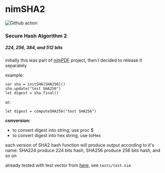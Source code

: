 # nimSHA2

![Github action](https://github.com/jangko/nimSHA2/workflows/nimSHA2%20CI/badge.svg)

### Secure Hash Algorithm 2
##### 224, 256, 384, and 512 bits

initially this was part of [nimPDF](https://github.com/jangko/nimpdf) project, then I decided to release it separately

example:

```nimrod
var sha = initSHA[SHA256]()
sha.update("test SHA256")
let digest = sha.final()
```

or:
```nimrod
let digest = computeSHA256("test SHA256")
```

**conversion:**

- to convert digest into string, use proc $
- to convert digest into hex string, use toHex

each version of  SHA2 hash function will produce output according to it's name: SHA224 produce 224 bits hash, SHA256 produce 256 bits hash, and so on

already tested with test vector from [here](http://www.di-mgt.com.au/sha_testvectors.html), see `tests/test.nim`
